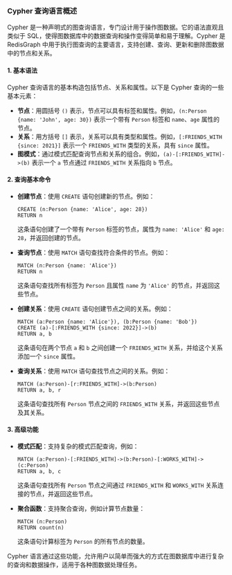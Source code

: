 ### Cypher 查询语言概述

Cypher 是一种声明式的图查询语言，专门设计用于操作图数据。它的语法直观且类似于 SQL，使得图数据库中的数据查询和操作变得简单和易于理解。Cypher 是 RedisGraph 中用于执行图查询的主要语言，支持创建、查询、更新和删除图数据中的节点和关系。

#### 1. **基本语法**

Cypher 查询语言的基本构造包括节点、关系和属性。以下是 Cypher 查询的一些基本元素：

- **节点**：用圆括号 `()` 表示，节点可以具有标签和属性。例如，`(n:Person {name: 'John', age: 30})` 表示一个带有 `Person` 标签和 `name`、`age` 属性的节点。
- **关系**：用方括号 `[]` 表示，关系可以具有类型和属性。例如，`[:FRIENDS_WITH {since: 2021}]` 表示一个 `FRIENDS_WITH` 类型的关系，具有 `since` 属性。
- **图模式**：通过模式匹配查询节点和关系的组合。例如，`(a)-[:FRIENDS_WITH]->(b)` 表示一个 `a` 节点通过 `FRIENDS_WITH` 关系指向 `b` 节点。

#### 2. **查询基本命令**

- **创建节点**：使用 `CREATE` 语句创建新的节点。例如：
  
  ```cypher
  CREATE (n:Person {name: 'Alice', age: 28})
  RETURN n
  ```

  这条语句创建了一个带有 `Person` 标签的节点，属性为 `name: 'Alice'` 和 `age: 28`，并返回创建的节点。

- **查询节点**：使用 `MATCH` 语句查找符合条件的节点。例如：
  
  ```cypher
  MATCH (n:Person {name: 'Alice'})
  RETURN n
  ```

  这条语句查找所有标签为 `Person` 且属性 `name` 为 `'Alice'` 的节点，并返回这些节点。

- **创建关系**：使用 `CREATE` 语句创建节点之间的关系。例如：
  
  ```cypher
  MATCH (a:Person {name: 'Alice'}), (b:Person {name: 'Bob'})
  CREATE (a)-[:FRIENDS_WITH {since: 2022}]->(b)
  RETURN a, b
  ```

  这条语句在两个节点 `a` 和 `b` 之间创建一个 `FRIENDS_WITH` 关系，并给这个关系添加一个 `since` 属性。

- **查询关系**：使用 `MATCH` 语句查找节点之间的关系。例如：
  
  ```cypher
  MATCH (a:Person)-[r:FRIENDS_WITH]->(b:Person)
  RETURN a, b, r
  ```

  这条语句查找所有 `Person` 节点之间的 `FRIENDS_WITH` 关系，并返回这些节点及其关系。

#### 3. **高级功能**

- **模式匹配**：支持复杂的模式匹配查询，例如：

  ```cypher
  MATCH (a:Person)-[:FRIENDS_WITH]->(b:Person)-[:WORKS_WITH]->(c:Person)
  RETURN a, b, c
  ```

  这条语句查找所有 `Person` 节点之间通过 `FRIENDS_WITH` 和 `WORKS_WITH` 关系连接的节点，并返回这些节点。

- **聚合函数**：支持聚合查询，例如计算节点数量：

  ```cypher
  MATCH (n:Person)
  RETURN count(n)
  ```

  这条语句计算标签为 `Person` 的所有节点的数量。

Cypher 语言通过这些功能，允许用户以简单而强大的方式在图数据库中进行复杂的查询和数据操作，适用于各种图数据处理任务。
